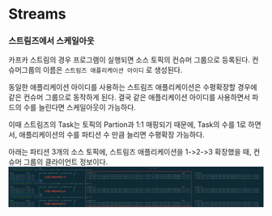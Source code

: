 # Streams
### 스트림즈에서 스케일아웃
카프카 스트림의 경우 프로그램이 실행되면 소스 토픽의 컨슈머 그룹으로 등록된다. 컨슈머그룹의 이름은 `스트림즈 애플리케이션 아이디` 로 생성된다. 

동일한 애플리케이션 아이디를 사용하는 스트림즈 애플리케이션은 수평확장할 경우에 같은 컨슈머 그룹으로 동작하게 된다. 결국 같은 애플리케이션 아이디를 사용하면서 파드의 수를 늘린다면 스케일아웃이 가능하다. 

이때 스트림즈의 Task는 토픽의 Partion과 1:1 매핑되기 때문에, Task의 수를 1로 하면서, 애플리케이션의 수를 파티션 수 만큼 늘리면 수평확장 가능하다. 

아래는 파티션 3개의 소스 토픽에, 스트림즈 애플리케이션을 1->2->3 확장했을 때, 컨슈머 그룹의 클라이언트 정보이다. 
![test](/Kafka/assets/streams-scaleout.png)